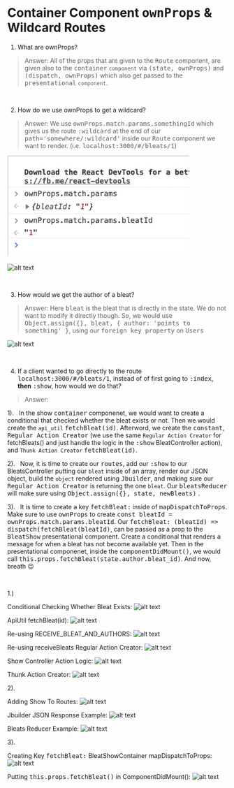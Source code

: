 # **Container Component <kbd>ownProps</kbd> & Wildcard Routes**

1. What are ownProps?
>Answer: All of the props that are given to the <kbd>Route</kbd> component, are given also to the <kbd>container</kbd> `component` via <kbd>(state, ownProps)</kbd> and <kbd>(dispatch, ownProps)</kbd> which also get passed to the <kbd>presentational</kbd> `component`.

&nbsp;

2. How do we use ownProps to get a wildcard?
>Answer: We use <kbd>ownProps.match.params.somethingId</kbd> which gives us the route <kbd>:wildcard</kbd> at the end of our <kbd>path='somewhere/:wildcard'</kbd> inside our <kbd>Route</kbd> component we want to render. (i.e. <kbd>localhost:3000/#/bleats/1</kbd>)

![alt text](./../4&#32;-&#32;Frontend&#32;Routes&#32;with&#32;Rails/bleater/app/assets/images/Screen&#32;Shot&#32;2020-02-16&#32;at&#32;3.jpg "OwnProps Example")

![alt text](./../4&#32;-&#32;Frontend&#32;Routes&#32;with&#32;Rails/bleater/app/assets/images/Screen&#32;Shot&#32;2020-02-16&#32;at&#32;4.jpg "Component Rendered Using OwnProps Example") 

&nbsp;

3. How would we get the author of a bleat?
>Answer: Here <kbd>bleat</kbd> is the bleat that is directly in the state. We do not want to modify it directly though. So, we would use <kbd>Object.assign({}, bleat, { author: 'points to something' }</kbd>, using our <kbd>foreign key property</kbd> on <kbd>Users</kbd>

![alt text](./../4&#32;-&#32;Frontend&#32;Routes&#32;with&#32;Rails/bleater/app/assets/images/Screen&#32;Shot&#32;2020-02-16&#32;at&#32;5.jpg "Creating Author Example")  

&nbsp;

4. If a client wanted to go directly to the route <kbd>localhost:3000/#/bleats/1</kbd>, instead of of first going to <kbd>:index</kbd>, **then** <kbd>:show</kbd>, how would we do that?
>Answer: 

1). &nbsp; In the show <kbd>container</kbd> componenet, we would want to create a conditional that checked whether the bleat exists or not. Then we would create the `api_util` <kbd>fetchBleat(id)</kbd>. Afterword, we create the <kbd>constant</kbd>, <kbd>Regular Action Creator</kbd> (we use the same `Regular Action Creator` for fetchBleats() and just handle the logic in the <kbd>:show</kbd> BleatController action), and `Thunk Action Creator` <kbd>fetchBleat(id)</kbd>. 

2). &nbsp; Now, it is time to create our <kbd>routes</kbd>, add our <kbd>:show</kbd> to our BleatsController putting our `bleat` inside of an array, render our JSON object, build the `object` rendered using <kbd>Jbuilder</kbd>, and making sure our <kbd>Regular Action Creator</kbd> is returning the one `bleat`. Our <kbd>bleatsReducer</kbd> will make sure using <kbd>Object.assign({}, state, newBleats)</kbd> .

3). &nbsp; It is time to create a key <kbd>fetchBleat:</kbd> inside of <kbd>mapDispatchToProps</kbd>. Make sure to use <kbd>ownProps</kbd> to create <kbd>const bleatId = ownProps.match.params.bleatId</kbd>. Our <kbd>fetchBleat: (bleatId) => dispatch(fetchBleat(bleatId)</kbd>, can be passed as a prop to the <kbd>BleatShow</kbd> presentational component. Create a conditional that renders a message for when a bleat has not become available yet. Then in the presentational componenet, inside the <kbd>componentDidMount()</kbd>, we would call <kbd>this.props.fetchBleat(state.author.bleat_id)</kbd>. And now, breath 😉

&nbsp;

1.)

Conditional Checking Whether Bleat Exists: 
![alt text](./../4&#32;-&#32;Frontend&#32;Routes&#32;with&#32;Rails/bleater/app/assets/images/Screen&#32;Shot&#32;2020-02-16&#32;at&#32;6.jpg "Conditional Checking Whether Bleat Exists Example")

ApiUtil fetchBleat(id):
![alt text](./../4&#32;-&#32;Frontend&#32;Routes&#32;with&#32;Rails/bleater/app/assets/images/Screen&#32;Shot&#32;2020-02-16&#32;at&#32;7.jpg "ApiUtil FetchBleat(id) Example")

Re-using RECEIVE_BLEAT_AND_AUTHORS:
![alt text](./../4&#32;-&#32;Frontend&#32;Routes&#32;with&#32;Rails/bleater/app/assets/images/Screen&#32;Shot&#32;2020-02-16&#32;at&#32;8.jpg "Receive Bleat Constant Example")

Re-using receiveBleats Regular Action Creator:
![alt text](./../4&#32;-&#32;Frontend&#32;Routes&#32;with&#32;Rails/bleater/app/assets/images/Screen&#32;Shot&#32;2020-02-16&#32;at&#32;9.jpg "Receive Bleat Regular Action Creator Example")

Show Controller Action Logic:
![alt text](./../4&#32;-&#32;Frontend&#32;Routes&#32;with&#32;Rails/bleater/app/assets/images/Screen&#32;Shot&#32;2020-02-16&#32;at&#32;10.jpg "Show Controller Action Logic Example")

Thunk Action Creator:
![alt text](./../4&#32;-&#32;Frontend&#32;Routes&#32;with&#32;Rails/bleater/app/assets/images/Screen&#32;Shot&#32;2020-02-17&#32;at&#32;11.jpg "Thunk Action Creator")

2).

Adding Show To Routes:
![alt text](./../4&#32;-&#32;Frontend&#32;Routes&#32;with&#32;Rails/bleater/app/assets/images/Screen&#32;Shot&#32;2020-02-17&#32;at&#32;12.jpg "Routes Example")

Jbuilder JSON Response Example:
![alt text](./../4&#32;-&#32;Frontend&#32;Routes&#32;with&#32;Rails/bleater/app/assets/images/Screen&#32;Shot&#32;2020-02-17&#32;at&#32;13.jpg "JBuilder JSON Response Example")

Bleats Reducer Example:
![alt text](./../4&#32;-&#32;Frontend&#32;Routes&#32;with&#32;Rails/bleater/app/assets/images/Screen&#32;Shot&#32;2020-02-17&#32;at&#32;14.jpg "Bleats Reducer Example")

3).

Creating Key <kbd>fetchBleat:</kbd> BleatShowContainer mapDispatchToProps: 
![alt text](./../4&#32;-&#32;Frontend&#32;Routes&#32;with&#32;Rails/bleater/app/assets/images/Screen&#32;Shot&#32;2020-02-17&#32;at&#32;15.jpg "BleatShowContainer MapDispatchToProps Example")

Putting <kbd>this.props.fetchBleat()</kbd> in ComponentDidMount():
![alt text](./../4&#32;-&#32;Frontend&#32;Routes&#32;with&#32;Rails/bleater/app/assets/images/Screen&#32;Shot&#32;2020-02-17&#32;at&#32;16.jpg "BleatShow Presentational ComponentDidMount() Example")












